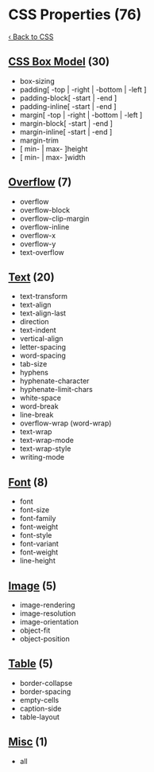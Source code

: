 # CSS Properties (76)

[‹ Back to CSS](./css.md)

## [CSS Box Model](./box-model.md) (30)

- box-sizing
- padding[ -top | -right | -bottom | -left ]
- padding-block[ -start | -end ]
- padding-inline[ -start | -end ]
- margin[ -top | -right | -bottom | -left ]
- margin-block[ -start | -end ]
- margin-inline[ -start | -end ]
- margin-trim
- [ min- | max- ]height
- [ min- | max- ]width

## [Overflow](./overflow.md) (7)

- overflow
- overflow-block
- overflow-clip-margin
- overflow-inline
- overflow-x
- overflow-y
- text-overflow

## [Text](./text.md) (20)

- text-transform
- text-align
- text-align-last
- direction
- text-indent
- vertical-align
- letter-spacing
- word-spacing
- tab-size
- hyphens
- hyphenate-character
- hyphenate-limit-chars
- white-space
- word-break
- line-break
- overflow-wrap (word-wrap)
- text-wrap
- text-wrap-mode
- text-wrap-style
- writing-mode

## [Font](./font.md) (8)

- font
- font-size
- font-family
- font-weight
- font-style
- font-variant
- font-weight
- line-height

## [Image](./image.md) (5)

- image-rendering
- image-resolution
- image-orientation
- object-fit
- object-position

## [Table](./table.md) (5)

- border-collapse
- border-spacing
- empty-cells
- caption-side
- table-layout

## [Misc](./misc.md) (1)

- all
